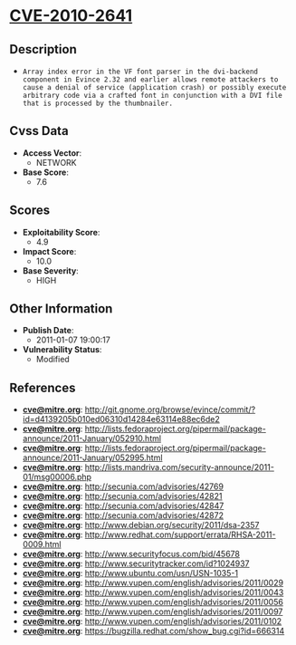 
# [CVE-2010-2641](https://cve.mitre.org/cgi-bin/cvename.cgi?name=CVE-2010-2641)

## Description

- `Array index error in the VF font parser in the dvi-backend component in Evince 2.32 and earlier allows remote attackers to cause a denial of service (application crash) or possibly execute arbitrary code via a crafted font in conjunction with a DVI file that is processed by the thumbnailer.`

## Cvss Data

- **Access Vector**:
  - NETWORK
- **Base Score**:
  - 7.6

## Scores

- **Exploitability Score**:
  - 4.9
- **Impact Score**:
  - 10.0
- **Base Severity**:
  - HIGH

## Other Information

- **Publish Date**:
  - 2011-01-07 19:00:17
- **Vulnerability Status**:
  - Modified

## References

- **cve@mitre.org**: http://git.gnome.org/browse/evince/commit/?id=d4139205b010ed06310d14284e63114e88ec6de2
- **cve@mitre.org**: http://lists.fedoraproject.org/pipermail/package-announce/2011-January/052910.html
- **cve@mitre.org**: http://lists.fedoraproject.org/pipermail/package-announce/2011-January/052995.html
- **cve@mitre.org**: http://lists.mandriva.com/security-announce/2011-01/msg00006.php
- **cve@mitre.org**: http://secunia.com/advisories/42769
- **cve@mitre.org**: http://secunia.com/advisories/42821
- **cve@mitre.org**: http://secunia.com/advisories/42847
- **cve@mitre.org**: http://secunia.com/advisories/42872
- **cve@mitre.org**: http://www.debian.org/security/2011/dsa-2357
- **cve@mitre.org**: http://www.redhat.com/support/errata/RHSA-2011-0009.html
- **cve@mitre.org**: http://www.securityfocus.com/bid/45678
- **cve@mitre.org**: http://www.securitytracker.com/id?1024937
- **cve@mitre.org**: http://www.ubuntu.com/usn/USN-1035-1
- **cve@mitre.org**: http://www.vupen.com/english/advisories/2011/0029
- **cve@mitre.org**: http://www.vupen.com/english/advisories/2011/0043
- **cve@mitre.org**: http://www.vupen.com/english/advisories/2011/0056
- **cve@mitre.org**: http://www.vupen.com/english/advisories/2011/0097
- **cve@mitre.org**: http://www.vupen.com/english/advisories/2011/0102
- **cve@mitre.org**: https://bugzilla.redhat.com/show_bug.cgi?id=666314
